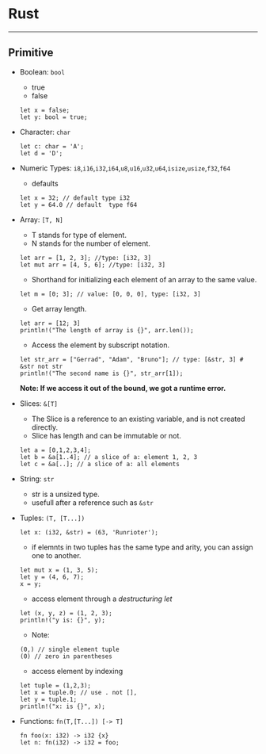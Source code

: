 # Rust
---
## Primitive
* Boolean: `bool`
  - true
  - false
  
  ```
  let x = false;
  let y: bool = true;
  ```
  
* Character: `char`

  ```
  let c: char = 'A';
  let d = 'D';
  ```
  
* Numeric Types: `i8`,`i16`,`i32`,`i64`,`u8`,`u16`,`u32`,`u64`,`isize`,`usize`,`f32`,`f64`

  - defaults
  
  ```
  let x = 32; // default type i32
  let y = 64.0 // default  type f64
  ```
  
* Array: `[T, N]` 

  - T stands for type of element.
  - N stands for the number of element.
  
  ```
  let arr = [1, 2, 3]; //type: [i32, 3]
  let mut arr = [4, 5, 6]; //type: [i32, 3]
  ```
  
  - Shorthand for initializing each element of an array to the same value.
  
  ```
  let m = [0; 3]; // value: [0, 0, 0], type: [i32, 3]
  ```
  
  - Get array length.
  
  ```
  let arr = [12; 3]
  println!("The length of array is {}", arr.len());
  ```
  
  - Access the element by subscript notation.
  
  ```
  let str_arr = ["Gerrad", "Adam", "Bruno"]; // type: [&str, 3] # &str not str
  println!("The second name is {}", str_arr[1]);
  ```
  
  **Note: If we access it out of the bound, we got a runtime error.**
  
* Slices: `&[T]`

  - The Slice is a reference to an existing variable, and is not created directly.
  - Slice has length and can be immutable or not.
  
  ```
  let a = [0,1,2,3,4];
  let b = &a[1..4]; // a slice of a: element 1, 2, 3
  let c = &a[..]; // a slice of a: all elements
  ```
  
* String: `str`

  - str is a unsized type.
  - usefull after a reference such as `&str`
  
* Tuples: `(T, [T...])`

  ```
  let x: (i32, &str) = (63, 'Runrioter');
  ```
  
  - if elemnts in two tuples has the same type and arity, you can assign one to another.
  
  ```
  let mut x = (1, 3, 5);
  let y = (4, 6, 7);
  x = y;
  ```
  
  - access element through a *destructuring let*
  
  ```
  let (x, y, z) = (1, 2, 3);
  println!("y is: {}", y);
  ```
  
  - Note:
  
  ```
  (0,) // single element tuple
  (0) // zero in parentheses
  ```
  
  - access element by indexing
  
  ```
  let tuple = (1,2,3);
  let x = tuple.0; // use . not [],
  let y = tuple.1;
  println!("x: is {}", x);
  ```
  
* Functions: `fn(T,[T...]) [-> T]`

  ```
  fn foo(x: i32) -> i32 {x}
  let n: fn(i32) -> i32 = foo;
  ```